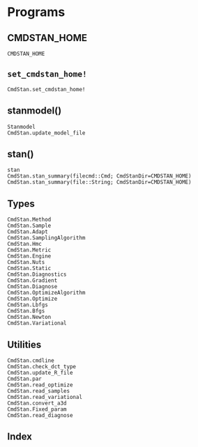 # Programs

## CMDSTAN_HOME
```@docs
CMDSTAN_HOME
```

## `set_cmdstan_home!`
```@docs
CmdStan.set_cmdstan_home!
```

## stanmodel()
```@docs
Stanmodel
CmdStan.update_model_file
```

## stan()
```@docs
stan
CmdStan.stan_summary(filecmd::Cmd; CmdStanDir=CMDSTAN_HOME)
CmdStan.stan_summary(file::String; CmdStanDir=CMDSTAN_HOME)
```

## Types
```@docs
CmdStan.Method
CmdStan.Sample
CmdStan.Adapt
CmdStan.SamplingAlgorithm
CmdStan.Hmc
CmdStan.Metric
CmdStan.Engine
CmdStan.Nuts
CmdStan.Static
CmdStan.Diagnostics
CmdStan.Gradient
CmdStan.Diagnose
CmdStan.OptimizeAlgorithm
CmdStan.Optimize
CmdStan.Lbfgs
CmdStan.Bfgs
CmdStan.Newton
CmdStan.Variational
```

## Utilities
```@docs
CmdStan.cmdline
CmdStan.check_dct_type
CmdStan.update_R_file
CmdStan.par
CmdStan.read_optimize
CmdStan.read_samples
CmdStan.read_variational
CmdStan.convert_a3d
CmdStan.Fixed_param
CmdStan.read_diagnose
```

## Index
```@index
```
